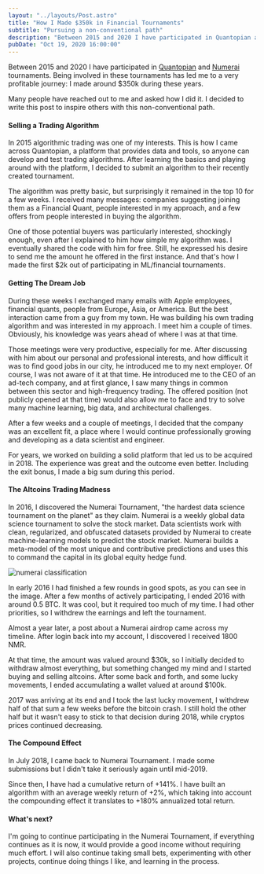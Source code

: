 ```yaml
---
layout: "../layouts/Post.astro"
title: "How I Made $350k in Financial Tournaments"
subtitle: "Pursuing a non-conventional path"
description: "Between 2015 and 2020 I have participated in Quantopian and Numerai tournaments. Being involved in these tournaments has led me to a very profitable journey: I made around $350k during these years."
pubDate: "Oct 19, 2020 16:00:00"
---
```


Between 2015 and 2020 I have participated in [Quantopian](https://quantopian.com) and [Numerai](https://numer.ai) tournaments. Being involved in these tournaments has led me to a very profitable journey: I made around $350k during these years.

Many people have reached out to me and asked how I did it. I decided to write this post to inspire others with this non-conventional path.

#### Selling a Trading Algorithm

In 2015 algorithmic trading was one of my interests. This is how I came across Quantopian, a platform that provides data and tools, so anyone can develop and test trading algorithms. After learning the basics and playing around with the platform, I decided to submit an algorithm to their recently created tournament.

The algorithm was pretty basic, but surprisingly it remained in the top 10 for a few weeks. I received many messages: companies suggesting joining them as a Financial Quant, people interested in my approach, and a few offers from people interested in buying the algorithm.

One of those potential buyers was particularly interested, shockingly enough, even after I explained to him how simple my algorithm was. I eventually shared the code with him for free. Still, he expressed his desire to send me the amount he offered in the first instance. And that's how I made the first $2k out of participating in ML/financial tournaments.

#### Getting The Dream Job

During these weeks I exchanged many emails with Apple employees, financial quants, people from Europe, Asia, or America. But the best interaction came from a guy from my town. He was building his own trading algorithm and was interested in my approach. I meet him a couple of times. Obviously, his knowledge was years ahead of where I was at that time.

Those meetings were very productive, especially for me. After discussing with him about our personal and professional interests, and how difficult it was to find good jobs in our city, he introduced me to my next employer. Of course, I was not aware of it at that time. He introduced me to the CEO of an ad-tech company, and at first glance, I saw many things in common between this sector and high-frequency trading. The offered position (not publicly opened at that time) would also allow me to face and try to solve many machine learning, big data, and architectural challenges.

After a few weeks and a couple of meetings, I decided that the company was an excellent fit, a place where I would continue professionally growing and developing as a data scientist and engineer.

For years, we worked on building a solid platform that led us to be acquired in 2018. The experience was great and the outcome even better. Including the exit bonus, I made a big sum during this period.

#### The Altcoins Trading Madness

In 2016, I discovered the Numerai Tournament, "the hardest data science tournament on the planet" as they claim. Numerai is a weekly global data science tournament to solve the stock market. Data scientists work with clean, regularized, and obfuscated datasets provided by Numerai to create machine-learning models to predict the stock market. Numerai builds a meta-model of the most unique and contributive predictions and uses this to command the capital in its global equity hedge fund.

![numerai classification](https://i.ibb.co/5c9snCN/Cf-DCZLm-WEAACt-ZS.jpg)

In early 2016 I had finished a few rounds in good spots, as you can see in the image. After a few months of actively participating, I ended 2016 with around 0.5 BTC. It was cool, but it required too much of my time. I had other priorities, so I withdrew the earnings and left the tournament.

Almost a year later, a post about a Numerai airdrop came across my timeline. After login back into my account, I discovered I received 1800 NMR.

At that time, the amount was valued around $30k, so I initially decided to withdraw almost everything, but something changed my mind and I started buying and selling altcoins. After some back and forth, and some lucky movements, I ended accumulating a wallet valued at around $100k.

2017 was arriving at its end and I took the last lucky movement, I withdrew half of that sum a few weeks before the bitcoin crash. I still hold the other half but it wasn't easy to stick to that decision during 2018, while cryptos prices continued decreasing.

#### The Compound Effect

In July 2018, I came back to Numerai Tournament. I made some submissions but I didn't take it seriously again until mid-2019.

Since then, I have had a cumulative return of +141%. I have built an algorithm with an average weekly return of +2%, which taking into account the compounding effect it translates to +180% annualized total return.

#### What's next?

I'm going to continue participating in the Numerai Tournament, if everything continues as it is now, it would provide a good income without requiring much effort. I will also continue taking small bets, experimenting with other projects, continue doing things I like, and learning in the process.